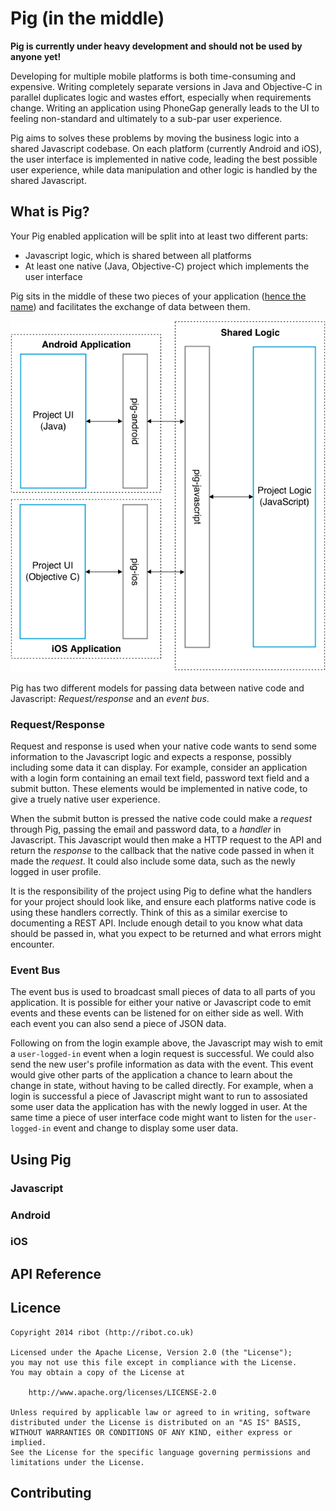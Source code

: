 # Pig (in the middle)
**Pig is currently under heavy development and should not be used by anyone yet!**

Developing for multiple mobile platforms is both time-consuming and expensive. Writing completely separate versions in Java and Objective-C in parallel duplicates logic and wastes effort, especially when requirements change. Writing an application using PhoneGap generally leads to the UI to feeling non-standard and ultimately to a sub-par user experience.

Pig aims to solves these problems by moving the business logic into a shared Javascript codebase. On each platform (currently Android and iOS), the user interface is implemented in native code, leading the best possible user experience, while data manipulation and other logic is handled by the shared Javascript.

## What is Pig?
Your Pig enabled application will be split into at least two different parts:

- Javascript logic, which is shared between all platforms
- At least one native (Java, Objective-C) project which implements the user interface

Pig sits in the middle of these two pieces of your application ([hence the name](http://en.wikipedia.org/wiki/Keep_Away)) and facilitates the exchange of data between them.

![Pig Architecture](graphics/architecture.png)

Pig has two different models for passing data between native code and Javascript: *Request/response* and an *event bus*.

### Request/Response
Request and response is used when your native code wants to send some information to the Javascript logic and expects a response, possibly including some data it can display. For example, consider an application with a login form containing an email text field, password text field and a submit button. These elements would be implemented in native code, to give a truely native user experience.

When the submit button is pressed the native code could make a *request* through Pig, passing the email and password data, to a *handler* in Javascript. This Javascript would then make a HTTP request to the API and return the *response* to the callback that the native code passed in when it made the *request*. It could also include some data, such as the newly logged in user profile.

It is the responsibility of the project using Pig to define what the handlers for your project should look like, and ensure each platforms native code is using these handlers correctly. Think of this as a similar exercise to documenting a REST API. Include enough detail to you know what data should be passed in, what you expect to be returned and what errors might encounter.

### Event Bus
The event bus is used to broadcast small pieces of data to all parts of you application. It is possible for either your native or Javascript code to emit events and these events can be listened for on either side as well. With each event you can also send a piece of JSON data.

Following on from the login example above, the Javascript may wish to emit a `user-logged-in` event when a login request is successful. We could also send the new user's profile information as data with the event. This event would give other parts of the application a chance to learn about the change in state, without having to be called directly. For example, when a login is successful a piece of Javascript might want to run to assosiated some user data the application has with the newly logged in user. At the same time a piece of user interface code might want to listen for the `user-logged-in` event and change to display some user data.

## Using Pig
### Javascript
### Android
### iOS

## API Reference

## Licence
```
Copyright 2014 ribot (http://ribot.co.uk)

Licensed under the Apache License, Version 2.0 (the "License");
you may not use this file except in compliance with the License.
You may obtain a copy of the License at

    http://www.apache.org/licenses/LICENSE-2.0

Unless required by applicable law or agreed to in writing, software
distributed under the License is distributed on an "AS IS" BASIS,
WITHOUT WARRANTIES OR CONDITIONS OF ANY KIND, either express or implied.
See the License for the specific language governing permissions and
limitations under the License.
```

## Contributing
